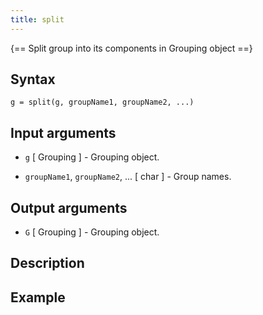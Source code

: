 ```yaml
---
title: split  
---
```


{== Split group into its components in Grouping object ==}


## Syntax

    g = split(g, groupName1, groupName2, ...)


## Input arguments

* `g` [ Grouping ] - Grouping object.

* `groupName1`, `groupName2`, ... [ char ] - Group names.


## Output arguments

* `G` [ Grouping ] - Grouping object.


## Description


## Example


